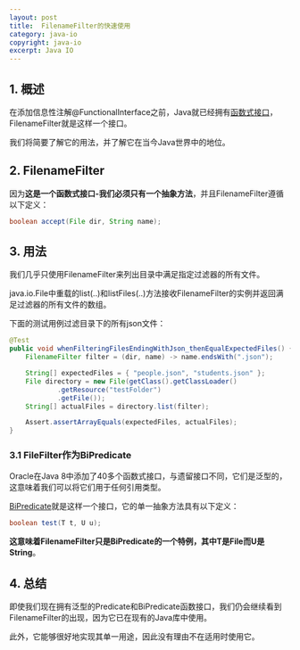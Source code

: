 ```yaml
---
layout: post
title:  FilenameFilter的快速使用
category: java-io
copyright: java-io
excerpt: Java IO
---
```


## 1. 概述

在添加信息性注解@FunctionalInterface之前，Java就已经拥有[函数式接口](https://www.baeldung.com/java-8-functional-interfaces)，FilenameFilter就是这样一个接口。

我们将简要了解它的用法，并了解它在当今Java世界中的地位。

## 2. FilenameFilter

因为**这是一个函数式接口-我们必须只有一个抽象方法**，并且FilenameFilter遵循以下定义：

```java
boolean accept(File dir, String name);
```

## 3. 用法

我们几乎只使用FilenameFilter来列出目录中满足指定过滤器的所有文件。

java.io.File中重载的list(..)和listFiles(..)方法接收FilenameFilter的实例并返回满足过滤器的所有文件的数组。

下面的测试用例过滤目录下的所有json文件：

```java
@Test
public void whenFilteringFilesEndingWithJson_thenEqualExpectedFiles() {
    FilenameFilter filter = (dir, name) -> name.endsWith(".json");

    String[] expectedFiles = { "people.json", "students.json" };
    File directory = new File(getClass().getClassLoader()
            .getResource("testFolder")
            .getFile());
    String[] actualFiles = directory.list(filter);

    Assert.assertArrayEquals(expectedFiles, actualFiles);
}
```

### 3.1 FileFilter作为BiPredicate

Oracle在Java 8中添加了40多个函数式接口，与遗留接口不同，它们是泛型的，这意味着我们可以将它们用于任何引用类型。

[BiPredicate](https://docs.oracle.com/en/java/javase/11/docs/api/java.base/java/util/function/BiPredicate.html)就是这样一个接口，它的单一抽象方法具有以下定义：

```java
boolean test(T t, U u);
```

**这意味着FilenameFilter只是BiPredicate的一个特例，其中T是File而U是String**。

## 4. 总结

即使我们现在拥有泛型的Predicate和BiPredicate函数接口，我们仍会继续看到FilenameFilter的出现，因为它已在现有的Java库中使用。

此外，它能够很好地实现其单一用途，因此没有理由不在适用时使用它。